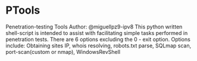 # PTools
Penetration-testing Tools
Author: @miguellpz9-ipv8
This python written shell-script is intended to assist with facilitating simple tasks performed in penetration tests.
There are 6 options excluding the 0 - exit option. 
Options include: Obtaining sites IP, whois resolving, robots.txt parse, SQLmap scan, port-scan(custom or nmap), WindowsRevShell

